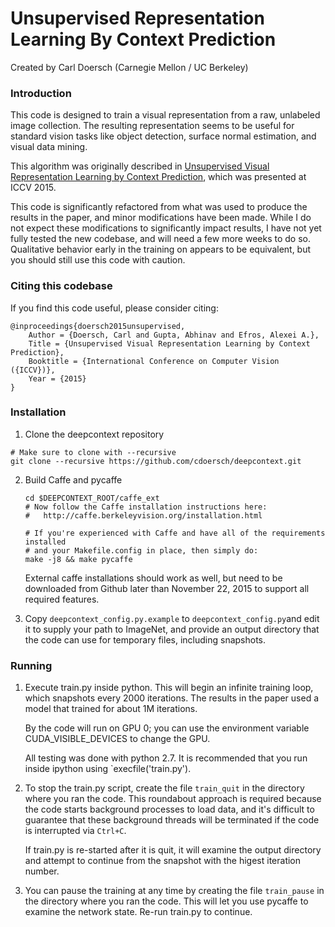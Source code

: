 # Unsupervised Representation Learning By Context Prediction

Created by Carl Doersch (Carnegie Mellon / UC Berkeley)

### Introduction
This code is designed to train a visual representation from a raw, unlabeled
image collection.  The resulting representation seems to be useful for standard
vision tasks like object detection, surface normal estimation, and visual data
mining.  

This algorithm was originally described in [Unsupervised Visual Representation
Learning by Context 
Prediction](http://graphics.cs.cmu.edu/projects/deepContext/), which was
presented at ICCV 2015.

This code is significantly refactored from what was used to produce the results
in the paper, and minor modifications have been made.  While I do not expect
these modifications to significantly impact results, I have not yet fully
tested the new codebase, and will need a few more weeks to do so.  
Qualitative behavior early in the training on appears to be equivalent, but 
you should still use this code with caution.

### Citing this codebase
If you find this code useful, please consider citing:

    @inproceedings{doersch2015unsupervised,
        Author = {Doersch, Carl and Gupta, Abhinav and Efros, Alexei A.},
        Title = {Unsupervised Visual Representation Learning by Context Prediction},
        Booktitle = {International Conference on Computer Vision ({ICCV})},
        Year = {2015}
    }

### Installation 

1. Clone the deepcontext repository
  ```Shell
  # Make sure to clone with --recursive
  git clone --recursive https://github.com/cdoersch/deepcontext.git
  ```

2. Build Caffe and pycaffe
    ```Shell
    cd $DEEPCONTEXT_ROOT/caffe_ext
    # Now follow the Caffe installation instructions here:
    #   http://caffe.berkeleyvision.org/installation.html

    # If you're experienced with Caffe and have all of the requirements installed
    # and your Makefile.config in place, then simply do:
    make -j8 && make pycaffe
    ```
   External caffe installations should work as well, but need to be downloaded 
   from Github later than November 22, 2015 to support all required features.

3. Copy `deepcontext_config.py.example` to `deepcontext_config.py`and edit it to
   supply your path to ImageNet, and provide an output directory that the code
   can use for temporary files, including snapshots.

### Running
1. Execute train.py inside python.  This will begin an infinite training loop, which
   snapshots every 2000 iterations.  The results in the paper used a model that
   trained for about 1M iterations.

   By the code will run on GPU 0; you can use the environment variable 
   CUDA_VISIBLE_DEVICES to change the GPU. 

   All testing was done with python 2.7.  It is recommended that you run inside
   ipython using `execfile('train.py').

2. To stop the train.py script, create the file `train_quit` in the directory 
   where you ran the code.  This roundabout approach is required because the 
   code starts background processes to load data, and it's difficult to
   guarantee that these background threads will be terminated if the code is
   interrupted via `Ctrl+C`.

   If train.py is re-started after it is quit, it will examine the output
   directory and attempt to continue from the snapshot with the higest
   iteration number.

3. You can pause the training at any time by creating the file `train_pause` in
   the directory where you ran the code.  This will let you use pycaffe to
   examine the network state.  Re-run train.py to continue.

